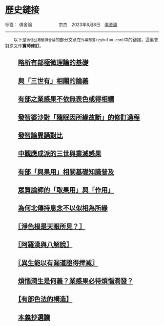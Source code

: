 ﻿# [歷史鏈接][1]

标签： 俱舍論
　　　　　　宗杰　2023年8月8日　[俱舍論](https://mp.weixin.qq.com/s/dtrnkAo_uzlrY_xa_xbdaQ)

---

　　以下是`微信公眾號俱舍論`的部分文章在`作業部落(zybuluo.com)`中的鏈接，這裏會對原文作**實時修訂**。

## 　　[略析有部極微理論的基礎](md/略析有部極微理論的基礎.md)

## 　　[與「三世有」相關的論義](https://www.zybuluo.com/arpcn/note/2535115)

## 　　[有部之業感果不依無表色或得相續](https://www.zybuluo.com/arpcn/note/2533748)

## 　　[發智婆沙對「隨眠因所緣故斷」的修訂過程](https://www.zybuluo.com/arpcn/note/1790111)

## 　　[發智論異誦對比](https://www.zybuluo.com/arpcn/note/2533597)

## 　　[中觀應成派的三世與業滅感果](https://www.zybuluo.com/arpcn/note/2543070)

## 　　[有部「與果用」相關基礎知識普及](https://www.zybuluo.com/arpcn/note/2543216)

## 　　[眾賢論師的「取果用」與「作用」](https://www.zybuluo.com/arpcn/note/2543225)

## 　　[為何北傳持息念不以似相為所緣](https://www.zybuluo.com/arpcn/note/2542555)

## 　　[〖淨色根是天眼所見？〗](https://www.zybuluo.com/arpcn/note/2533756)

## 　　[〖阿羅漢與八解脫〗](https://www.zybuluo.com/arpcn/note/2533755)

## 　　[〖異生能以有漏道證得擇滅〗](https://www.zybuluo.com/arpcn/note/2543230)

## 　　[煩惱潤生是何義？業感果必待煩惱潤發？](https://www.zybuluo.com/arpcn/note/2543239)

## 　　[【有部色法的構造】](https://www.zybuluo.com/arpcn/note/2543228)

## 　　[本義抄選讀](https://www.zybuluo.com/arpcn/note/2534311)


  [1]: https://www.zybuluo.com/arpcn/note/2543081

